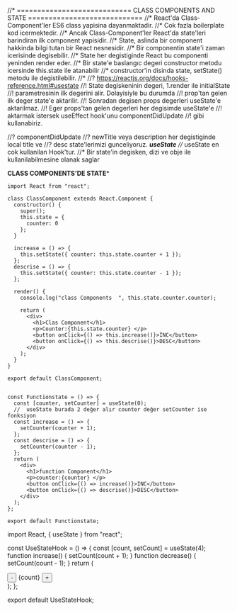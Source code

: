 //* ============================ CLASS COMPONENTS AND STATE ============================
//* React'da Class-Component'ler ES6 class yapisina dayanmaktadir.
//* Cok fazla boilerplate kod icermektedir.
//* Ancak Class-Component'ler React'da state'leri barindiran ilk component yapisidir.
//* State, aslinda bir component hakkinda bilgi tutan bir React nesnesidir.
//* Bir componentin state'i zaman icerisinde degisebilir.
//* State her degistiginde React bu componenti yeninden render eder.
//* Bir state'e baslangıc degeri constructor metodu icersinde this.state ile atanabilir
//* constructor'in disinda state, setState() metodu ile degistilebilir.
//* 
 //? https://reactjs.org/docs/hooks-reference.html#usestate
  //! State degiskeninin degeri, 1.render ile initialState
  //! parametresinin ilk degerini alir. Dolayisiyle bu durumda
  //! prop'tan gelen ilk deger state'e aktarilir.
  //! Sonradan degisen props degerleri useState'e aktarilmaz.
  //! Eger props'tan gelen degerleri her degisimde useState'e
  //! aktarmak istersek useEffect hook'unu componentDidUpdate
  //! gibi kullanabiriz.

  //? componentDidUpdate
  //? newTitle veya description her degistiginde local title ve
  //? desc state'lerimizi gunceliyoruz.
 ******useState*****
//* useState en cok kullanilan Hook'tur.
  //* Bir state'in degisken, dizi ve obje ile kullanilabilmesine olanak saglar

******CLASS COMPONENTS'DE STATE*******
```
import React from "react";

class ClassComponent extends React.Component {
  constructor() {
    super();
    this.state = {
      counter: 0
    };
  }

  increase = () => {
    this.setState({ counter: this.state.counter + 1 });
  };
  descrise = () => {
    this.setState({ counter: this.state.counter - 1 });
  };

  render() {
    console.log("class Components  ", this.state.counter.counter);

    return (
      <div>
        <h1>Clas Component</h1>
        <p>Counter:{this.state.counter} </p>
        <button onClick={() => this.increase()}>İNC</button>
        <button onClick={() => this.descrise()}>DESC</button>
      </div>
    );
  }
}

export default ClassComponent;


```
```
const Functionstate = () => {
  const [counter, setCounter] = useState(0);
  //  useState burada 2 değer alır counter değer setCounter ise fonksiyon
  const increase = () => {
    setCounter(counter + 1);
  };
  const descrise = () => {
    setCounter(counter - 1);
  };
  return (
    <div>
      <h1>function Component</h1>
      <p>counter:{counter} </p>
      <button onClick={() => increase()}>INC</button>
      <button onClick={() => descrise()}>DESC</button>
    </div>
  );
};

export default Functionstate;

```

import React, { useState } from "react";

const UseStateHook = () => {
  const [count, setCount] = useState(4);
  function increase() {
    setCount(count + 1);
  }
  function decrease() {
    setCount(count - 1);
  }
  return (
    <div>
      <button onClick={decrease} className="btn-btn-primary">
        -
      </button>
      <span>{count} </span>
      <button onClick={increase} className="btn-btn-warning">
        +
      </button>
    </div>
  );
};

export default UseStateHook;